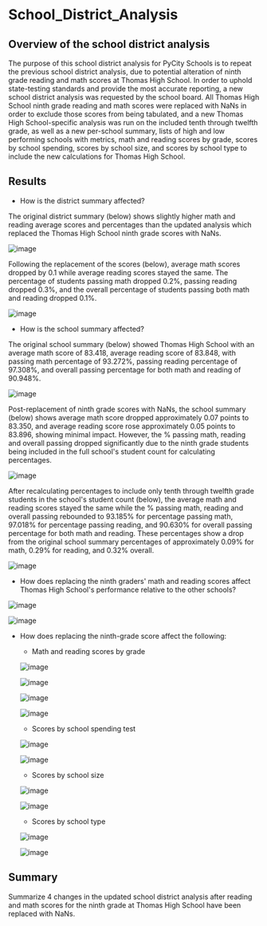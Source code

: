 # School_District_Analysis

## Overview of the school district analysis
The purpose of this school district analysis for PyCity Schools is to repeat the previous school district analysis, due to potential alteration of ninth grade reading and math scores at Thomas High School.  In order to uphold state-testing standards and provide the most accurate reporting, a new school district analysis was requested by the school board. All Thomas High School ninth grade reading and math scores were replaced with NaNs in order to exclude those scores from being tabulated, and a new Thomas High School-specific analysis was run on the included tenth through twelfth grade, as well as a new per-school summary, lists of high and low performing schools with metrics, math and reading scores by grade, scores by school spending, scores by school size, and scores by school type to include the new calculations for Thomas High School. 


## Results
- How is the district summary affected?

The original district summary (below) shows slightly higher math and reading average scores and percentages than the updated analysis which replaced the Thomas High School ninth grade scores with NaNs.

![image](Resources/district_summary_pre.PNG)

 Following the replacement of the scores (below), average math scores dropped by 0.1 while average reading scores stayed the same.  The percentage of students passing math dropped 0.2%, passing reading dropped 0.3%, and the overall percentage of students passing both math and reading dropped 0.1%.    

![image](Resources/district_summary_post.PNG)

- How is the school summary affected?

The original school summary (below) showed Thomas High School  with an average math score of 83.418, average reading score of 83.848, with passing math percentage of 93.272%, passing reading percentage of 97.308%, and overall passing percentage for both math and reading of 90.948%.  

![image](Resources/school_summary_pre.PNG)

Post-replacement of ninth grade scores with NaNs, the school summary (below) shows average math score dropped approximately 0.07 points to 83.350, and average reading score rose approximately 0.05 points to 83.896, showing minimal impact.  However, the % passing math, reading and overall passing dropped significantly due to the ninth grade students being included in the full school's student count for calculating percentages.    

![image](Resources/school_summary_post.PNG)

After recalculating percentages to include only tenth through twelfth grade students in the school's student count (below), the average math and reading scores stayed the same while the % passing math, reading and overall passing rebounded to 93.185% for percentage passing math, 97.018% for percentage passing reading, and 90.630% for overall passing percentage for both math and reading. These percentages show a drop from the original school summary percentages of approximately 0.09% for math, 0.29% for reading, and 0.32% overall.  

![image](Resources/school_summary_refactored.PNG)

- How does replacing the ninth graders' math and reading scores affect Thomas High School's performance relative to the other schools?

![image](Resources/top_five_pre.PNG)

![image](Resources/top_five_post.PNG)

- How does replacing the ninth-grade score affect the following:
    - Math and reading scores by grade
    
    ![image](Resources/math_scores_by_grade_pre.PNG)
    
    ![image](Resources/math_scores_by_grade_post.PNG)
    
    ![image](Resources/reading_scores_by_grade_pre.PNG)
    
    ![image](Resources/reading_scores_by_grade_post.PNG)
    
    - Scores by school spending  test
    
    ![image](Resources/scores_school_spending_pre.PNG)
    
    ![image](Resources/scores_school_spending_post.PNG)
    
    - Scores by school size

    ![image](Resources/scores_school_size_pre1.png)
    
    ![image](Resources/scores_school_size_post.PNG)
    
    - Scores by school type

    ![image](Resources/scores_school_type_pre.PNG)
    
    ![image](Resources/scores_school_type_post.PNG)


## Summary
Summarize 4 changes in the updated school district analysis after reading and math scores for the ninth grade at Thomas High School have been replaced with NaNs.
